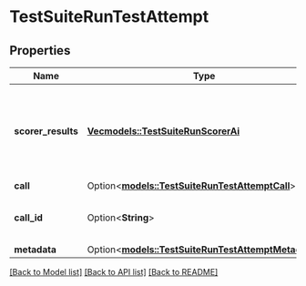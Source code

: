 # TestSuiteRunTestAttempt

## Properties

Name | Type | Description | Notes
------------ | ------------- | ------------- | -------------
**scorer_results** | [**Vec<models::TestSuiteRunScorerAi>**](TestSuiteRunScorerAi.md) | These are the results of the scorers used to evaluate the test attempt. | 
**call** | Option<[**models::TestSuiteRunTestAttemptCall**](TestSuiteRunTestAttemptCall.md)> |  | [optional]
**call_id** | Option<**String**> | This is the call ID for the test attempt. | [optional]
**metadata** | Option<[**models::TestSuiteRunTestAttemptMetadata**](TestSuiteRunTestAttemptMetadata.md)> |  | [optional]

[[Back to Model list]](../README.md#documentation-for-models) [[Back to API list]](../README.md#documentation-for-api-endpoints) [[Back to README]](../README.md)


